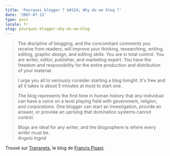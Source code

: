 ```yaml
---
title: 'Pourquoi blogger ? &#124; Why do we blog ?'
date: '2007-07-13'
type: post
locale: fr
slug: pourquoi-blogger-why-do-we-blog
---
```


> The discipline of blogging, and the concomitant comments you receive from readers, will improve your thinking, researching, writing, editing, graphic design, and editing skills. You are in total control. You are writer, editor, publisher, and marketing expert. You have the freedom and responsibility for the entire production and distribution of your material.
>
> I urge you all to seriously consider starting a blog tonight. It's free and all it takes is about 5 minutes at most to start one.
>
> The blog represents the first time in human history that any individual can have a voice on a level playing field with government, religion, and corporations. One blogger can start an investigation, provide an answer, or provoke an uprising that domination systems cannot control.
>
> Blogs are ideal for any writer, and the blogosphere is where every writer must be.  
>  <cite>Angelo Ingrid</cite>

Trouvé sur [Transnets](http://pisani.blog.lemonde.fr/2007/07/12/ecrire-bloguer/), le blog de [Francis Pisani](http://pisani.blog.lemonde.fr/a-propos/).
